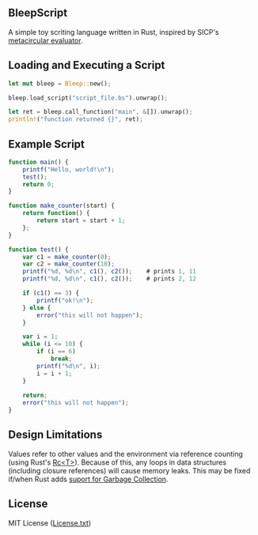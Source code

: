 ## BleepScript

A simple toy scriting language written in Rust, inspired by SICP's
[metacircular evaluator](https://mitpress.mit.edu/sicp/full-text/sicp/book/node76.html).

## Loading and Executing a Script

```Rust
let mut bleep = Bleep::new();

bleep.load_script("script_file.bs").unwrap();

let ret = bleep.call_function("main", &[]).unwrap();
println!("function returned {}", ret);
```

## Example Script

```javascript
function main() {
    printf("Hello, world!\n");
    test();
    return 0;
}

function make_counter(start) {
    return function() {
        return start = start + 1;
    };
}

function test() {
    var c1 = make_counter(0);
    var c2 = make_counter(10);
    printf("%d, %d\n", c1(), c2());    # prints 1, 11
    printf("%d, %d\n", c1(), c2());    # prints 2, 12

    if (c1() == 3) {
        printf("ok!\n");
    } else {
        error("this will not happen");
    }

    var i = 1;
    while (i <= 10) {
        if (i == 6)
            break;
        printf("%d\n", i);
        i = i + 1;
    }
    
    return;
    error("this will not happen");
}
```

## Design Limitations

Values refer to other values and the environment via reference counting
(using Rust's [Rc&lt;T&gt;](https://doc.rust-lang.org/std/rc/struct.Rc.html)).
Because of this, any loops in data structures (including closure references)
will cause memory leaks. This may be fixed if/when Rust adds [suport for Garbage
Collection](http://manishearth.github.io/blog/2016/08/18/gc-support-in-rust-api-design/).

## License

MIT License ([License.txt](https://github.com/ricardo-massaro/bleepscript/blob/master/License.txt))
